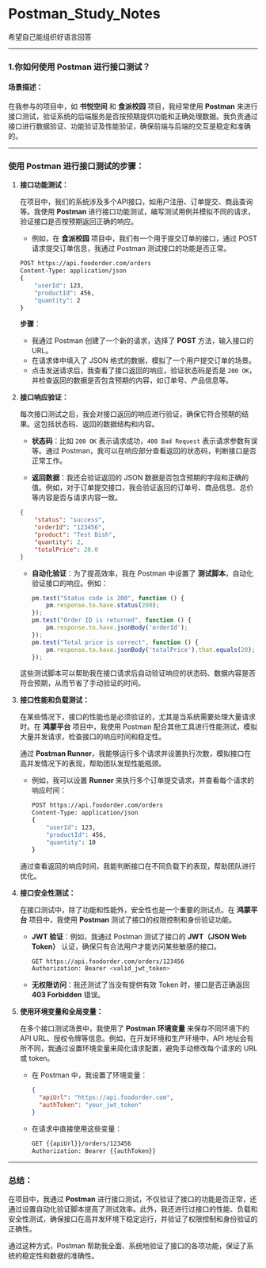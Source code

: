 # Postman_Study_Notes
希望自己能组织好语言回答

---

### 1.你如何使用 Postman 进行接口测试？  

#### **场景描述：**  

在我参与的项目中，如 **书悦空间** 和 **食派校园** 项目，我经常使用 **Postman** 来进行接口测试，验证系统的后端服务是否按预期提供功能和正确处理数据。我负责通过接口进行数据验证、功能验证及性能验证，确保前端与后端的交互是稳定和准确的。

---

### **使用 Postman 进行接口测试的步骤：**

1. **接口功能测试：**

   在项目中，我们的系统涉及多个API接口，如用户注册、订单提交、商品查询等。我使用 **Postman** 进行接口功能测试，编写测试用例并模拟不同的请求，验证接口是否按预期返回正确的响应。

   - 例如，在 **食派校园** 项目中，我们有一个用于提交订单的接口，通过 POST 请求提交订单信息，我通过 Postman 测试接口的功能是否正常。
   
   ```bash
   POST https://api.foodorder.com/orders
   Content-Type: application/json
   {
       "userId": 123,
       "productId": 456,
       "quantity": 2
   }
   ```

   **步骤**：
   - 我通过 Postman 创建了一个新的请求，选择了 **POST** 方法，输入接口的 URL。
   - 在请求体中填入了 JSON 格式的数据，模拟了一个用户提交订单的场景。
   - 点击发送请求后，我查看了接口返回的响应，验证状态码是否是 `200 OK`，并检查返回的数据是否包含预期的内容，如订单号、产品信息等。

2. **接口响应验证：**

   每次接口测试之后，我会对接口返回的响应进行验证，确保它符合预期的结果。这包括状态码、返回的数据结构和内容。

   - **状态码**：比如 `200 OK` 表示请求成功，`400 Bad Request` 表示请求参数有误等。通过 Postman，我可以在响应部分查看返回的状态码，判断接口是否正常工作。
   
   - **返回数据**：我还会验证返回的 JSON 数据是否包含预期的字段和正确的值。例如，对于订单提交接口，我会验证返回的订单号、商品信息、总价等内容是否与请求内容一致。

   ```json
   {
       "status": "success",
       "orderId": "123456",
       "product": "Test Dish",
       "quantity": 2,
       "totalPrice": 20.0
   }
   ```

   - **自动化验证**：为了提高效率，我在 Postman 中设置了 **测试脚本**，自动化验证接口的响应。例如：
     ```javascript
     pm.test("Status code is 200", function () {
         pm.response.to.have.status(200);
     });
     pm.test("Order ID is returned", function () {
         pm.response.to.have.jsonBody('orderId');
     });
     pm.test("Total price is correct", function () {
         pm.response.to.have.jsonBody('totalPrice').that.equals(20);
     });
     ```

   这些测试脚本可以帮助我在接口请求后自动验证响应的状态码、数据内容是否符合预期，从而节省了手动验证的时间。

3. **接口性能和负载测试：**

   在某些情况下，接口的性能也是必须验证的，尤其是当系统需要处理大量请求时。在 **鸿蒙平台** 项目中，我使用 Postman 配合其他工具进行性能测试，模拟大量并发请求，检查接口的响应时间和稳定性。

   通过 **Postman Runner**，我能够运行多个请求并设置执行次数，模拟接口在高并发情况下的表现，帮助团队发现性能瓶颈。

   - 例如，我可以设置 **Runner** 来执行多个订单提交请求，并查看每个请求的响应时间：
     ```bash
     POST https://api.foodorder.com/orders
     Content-Type: application/json
     {
         "userId": 123,
         "productId": 456,
         "quantity": 10
     }
     ```

   通过查看返回的响应时间，我能判断接口在不同负载下的表现，帮助团队进行优化。

4. **接口安全性测试：**

   在接口测试中，除了功能和性能外，安全性也是一个重要的测试点。在 **鸿蒙平台** 项目中，我使用 **Postman** 测试了接口的权限控制和身份验证功能。

   - **JWT 验证**：例如，我通过 Postman 测试了接口的 **JWT（JSON Web Token）** 认证，确保只有合法用户才能访问某些敏感的接口。
     ```bash
     GET https://api.foodorder.com/orders/123456
     Authorization: Bearer <valid_jwt_token>
     ```

   - **无权限访问**：我还测试了当没有提供有效 Token 时，接口是否正确返回 **403 Forbidden** 错误。

5. **使用环境变量和全局变量：**

   在多个接口测试场景中，我使用了 **Postman 环境变量** 来保存不同环境下的 API URL、授权令牌等信息。例如，在开发环境和生产环境中，API 地址会有所不同，我通过设置环境变量来简化请求配置，避免手动修改每个请求的 URL 或 token。

   - 在 Postman 中，我设置了环境变量：
     ```json
     {
       "apiUrl": "https://api.foodorder.com",
       "authToken": "your_jwt_token"
     }
     ```

   - 在请求中直接使用这些变量：
     ```bash
     GET {{apiUrl}}/orders/123456
     Authorization: Bearer {{authToken}}
     ```

---

### **总结：**

在项目中，我通过 **Postman** 进行接口测试，不仅验证了接口的功能是否正常，还通过设置自动化验证脚本提高了测试效率。此外，我还进行过接口的性能、负载和安全性测试，确保接口在高并发环境下稳定运行，并验证了权限控制和身份验证的正确性。

通过这种方式，Postman 帮助我全面、系统地验证了接口的各项功能，保证了系统的稳定性和数据的准确性。
